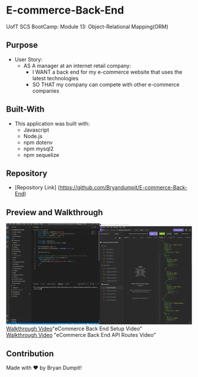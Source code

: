 # E-commerce-Back-End
UofT SCS BootCamp: Module 13: Object-Relational Mapping(ORM)

## Purpose
* User Story:
    * AS A manager at an internet retail company:
        * I WANT a back end for my e-commerce website that uses the latest technologies
        * SO THAT my company can compete with other e-commerce companies

## Built-With
* This application was built with:
    * Javascript
    * Node.js
    * npm dotenv
    * npm mysql2
    * npm sequelize

## Repository
* [Repository Link] (https://github.com/Bryandumpit/E-commerce-Back-End)

## Preview and Walkthrough
![screenshot](./assets/images/eCommerceBackEndScreen.PNG)
[Walkthrough Video](https://drive.google.com/file/d/1qnV3pqJ7c4C5C1wMmlc9aOLYYq7PaSaD/view)"eCommerce Back End Setup Video" <br>
[Walkthrough Video](https://drive.google.com/file/d/1PGR6Qg-haMZyY46YtrkHOGEXSKZ6Z8Tm/view) "eCommerce Back End API Routes Video"

## Contribution
Made with ❤️ by Bryan Dumpit!

